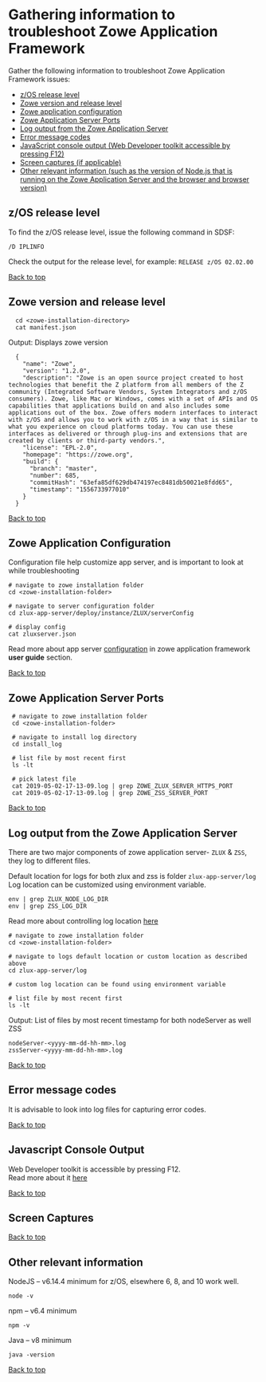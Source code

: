 # Gathering information to troubleshoot Zowe Application Framework

Gather the following information to troubleshoot Zowe Application Framework issues:

 - [z/OS release level](#z-os-release-level)
 - [Zowe version and release level](#zowe-version-and-release-level)
 - [Zowe application configuration](#zowe-application-configuration)
 - [Zowe Application Server Ports](#zowe-application-server-ports) 
 - [Log output from the Zowe Application Server](#log-output-from-the-zowe-application-server)
 - [Error message codes](#error-message-codes)
 - [JavaScript console output (Web Developer toolkit accessible by pressing F12)](#javascript-console-output)
 - [Screen captures (if applicable)](#screen-captures)
 - [Other relevant information (such as the version of Node.js that is running on the Zowe Application Server and the browser and browser version)](#other-relevant-information)

## z/OS release level
To find the z/OS release level, issue the following command in SDSF:  

```
/D IPLINFO
```
Check the output for the release level, for example: `RELEASE z/OS 02.02.00`

<a href="#top">Back to top</a>

## Zowe version and release level
```
  cd <zowe-installation-directory>
  cat manifest.json
```

Output:
Displays zowe version
```  
  {
    "name": "Zowe",
    "version": "1.2.0",
    "description": "Zowe is an open source project created to host technologies that benefit the Z platform from all members of the Z community (Integrated Software Vendors, System Integrators and z/OS consumers). Zowe, like Mac or Windows, comes with a set of APIs and OS capabilities that applications build on and also includes some applications out of the box. Zowe offers modern interfaces to interact with z/OS and allows you to work with z/OS in a way that is similar to what you experience on cloud platforms today. You can use these interfaces as delivered or through plug-ins and extensions that are created by clients or third-party vendors.",
    "license": "EPL-2.0",
    "homepage": "https://zowe.org",
    "build": {
      "branch": "master",
      "number": 685,
      "commitHash": "63efa85df629db474197ec8481db50021e8fdd65",
      "timestamp": "1556733977010"
    }
  }

```
<a href="#top">Back to top</a>

## Zowe Application Configuration

Configuration file help customize app server, and is important to look at while troubleshooting

```
# navigate to zowe installation folder
cd <zowe-installation-folder>

# navigate to server configuration folder
cd zlux-app-server/deploy/instance/ZLUX/serverConfig

# display config
cat zluxserver.json
```

Read more about app server [configuration](https://zowe.github.io/docs-site/latest/user-guide/mvd-configuration.html) in zowe application framework **user guide** section.

<a href="#top">Back to top</a>

## Zowe Application Server Ports 
 
 ```
  # navigate to zowe installation folder
  cd <zowe-installation-folder>

  # navigate to install log directory
  cd install_log
  
  # list file by most recent first
  ls -lt

  # pick latest file
  cat 2019-05-02-17-13-09.log | grep ZOWE_ZLUX_SERVER_HTTPS_PORT
  cat 2019-05-02-17-13-09.log | grep ZOWE_ZSS_SERVER_PORT

 ```
 <a href="#top">Back to top</a>

## Log output from the Zowe Application Server
There are two major components of zowe application server- `ZLUX` & `ZSS`, they log to different files.

Default location for logs for both zlux and zss is folder `zlux-app-server/log`
Log location can be customized using environment variable.

```
env | grep ZLUX_NODE_LOG_DIR 
env | grep ZSS_LOG_DIR  
```

Read more about controlling log location [here](https://zowe.github.io/docs-site/latest/user-guide/mvd-configuration.html#controlling-the-logging-location)


```
# navigate to zowe installation folder
cd <zowe-installation-folder>

# navigate to logs default location or custom location as described above
cd zlux-app-server/log

# custom log location can be found using environment variable

# list file by most recent first
ls -lt
```

Output: 
List of files by most recent timestamp for both nodeServer as well ZSS
```
nodeServer-<yyyy-mm-dd-hh-mm>.log
zssServer-<yyyy-mm-dd-hh-mm>.log
```

<a href="#top">Back to top</a>

## Error message codes
It is advisable to look into log files for capturing error codes. 

<a href="#top">Back to top</a>

## Javascript Console Output

Web Developer toolkit is accessible by pressing F12.      
Read more about it [here](https://developers.google.com/web/tools/chrome-devtools/open)

<a href="#top">Back to top</a>

## Screen Captures

<a href="#top">Back to top</a>

## Other relevant information
NodeJS – v6.14.4 minimum for z/OS, elsewhere 6, 8, and 10 work well.
```
node -v
```

npm – v6.4 minimum
```
npm -v
```

Java – v8 minimum
```
java -version
```
<a href="#top">Back to top</a>











  
